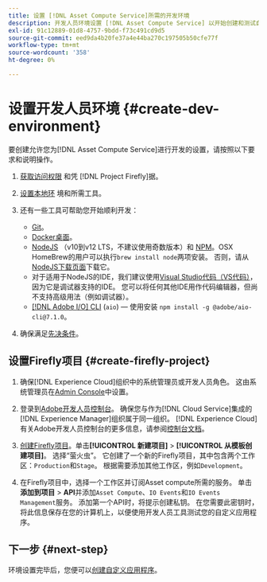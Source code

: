 ```yaml
---
title: 设置 [!DNL Asset Compute Service]所需的开发环境
description: 开发人员环境设置 [!DNL Asset Compute Service] 以开始创建和测试自定义代码。
exl-id: 91c12889-01d8-4757-9bdd-f73c491cd9d5
source-git-commit: eed9da4b20fe37a4e44ba270c197505b50cfe77f
workflow-type: tm+mt
source-wordcount: '358'
ht-degree: 0%

---
```


# 设置开发人员环境 {#create-dev-environment}

要创建允许您为[!DNL Asset Compute Service]进行开发的设置，请按照以下要求和说明操作。

1. [获取访问权限](https://www.adobe.io/project-firefly/docs/getting_started/#acquire-access-and-credentials) 和凭 [!DNL Project Firefly]据。

1. [设置本地环](https://www.adobe.io/project-firefly/docs/getting_started/#local-environment-set-up) 境和所需工具。

1. 还有一些工具可帮助您开始顺利开发：

   * [Git](https://git-scm.com/)。
   * [Docker桌面](https://www.docker.com/get-started)。
   * [NodeJS](https://nodejs.org) （v10到v12 LTS，不建议使用奇数版本）和 [NPM](https://www.npmjs.com)。OSX HomeBrew的用户可以执行`brew install node`两项安装。 否则，请从[NodeJS下载页面](https://nodejs.org/en/)下载它。
   * 对于适用于NodeJS的IDE，我们建议使用[Visual Studio代码（VS代码）](https://code.visualstudio.com)，因为它是调试器支持的IDE。 您可以将任何其他IDE用作代码编辑器，但尚不支持高级用法（例如调试器）。
   * [[!DNL Adobe I/O] CLI](https://github.com/adobe/aio-cli) (`aio`) — 使用安装 `npm install -g @adobe/aio-cli@7.1.0`。

1. 确保满足[先决条件](/help/understand-extensibility.md#prerequisites-and-provisioning)。

## 设置Firefly项目 {#create-firefly-project}

1. 确保[!DNL Experience Cloud]组织中的系统管理员或开发人员角色。 这由系统管理员在[Admin Console](https://adminconsole.adobe.com/overview)中设置。

1. 登录到[Adobe开发人员控制台](https://console.adobe.io/)。 确保您与作为[!DNL Cloud Service]集成的[!DNL Experience Manager]组织属于同一组织。 [!DNL Experience Cloud]有关Adobe开发人员控制台的更多信息，请参阅[控制台文档](https://www.adobe.io/apis/experienceplatform/console/docs.html)。

1. [创建Firefly项目](https://www.adobe.io/apis/experienceplatform/project-firefly/docs.html#!AdobeDocs/project-firefly/master/getting_started/first_app.md)。单击&#x200B;**[!UICONTROL 新建项目]** > **[!UICONTROL 从模板创建项目]**。 选择“萤火虫”。 它创建了一个新的Firefly项目，其中包含两个工作区：`Production`和`Stage`。 根据需要添加其他工作区，例如`Development`。

1. 在Firefly项目中，选择一个工作区并订阅Asset compute所需的服务。 单击&#x200B;**添加到项目** > **API**&#x200B;并添加`Asset Compute`、`IO Events`和`IO Events Management`服务。 添加第一个API时，将提示创建私钥。 在您需要此密钥时，将此信息保存在您的计算机上，以便使用开发人员工具测试您的自定义应用程序。

## 下一步 {#next-step}

环境设置完毕后，您便可以[创建自定义应用程序](develop-custom-application.md)。

<!-- More ideas:
 
* Any steps in the beginning that lead to gotchas later should be called out for caution? For example,
  * don't change some defaults initially
  * know risks when deviating from standard path
  * naming conventions to follow
  * Retrieve and format credentials (YAML file details)

TBD: When aio-cli v8 bugs are resolved, update the AIO CLI install command to remove v7.x reference and instruct users to use the latest version. See CQDOC-18346.

-->
